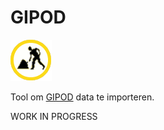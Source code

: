 GIPOD
=====

![](images/geopuntGIPOD.png)  

Tool om [GIPOD](http://www.agiv.be/gis/diensten/?catid=158) data te importeren.

WORK IN PROGRESS
